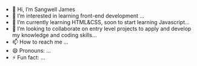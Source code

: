 - 👋 Hi, I’m Sangwell James
- 👀 I’m interested in learning front-end development ...
- 🌱 I’m currently learning HTML&CSS, soon to start learning Javascript...
- 💞️ I’m looking to collaborate on entry level projects to apply and develop my knowledge and coding skills...
- 📫 How to reach me ... 
- 😄 Pronouns: ...
- ⚡ Fun fact: ...

<!---
Sangwell-Jam/Sangwell-Jam is a ✨ special ✨ repository because its `README.md` (this file) appears on your GitHub profile.
You can click the Preview link to take a look at your changes.
--->
